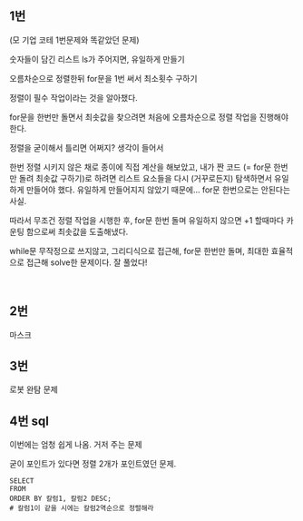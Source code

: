 ## 1번 

(모 기업 코테 1번문제와 똑같았던 문제)

숫자들이 담긴 리스트 ls가 주어지면, 유일하게 만들기

오름차순으로 정렬한뒤 for문을 1번 써서  최소횟수 구하기



정렬이 필수 작업이라는 것을 알아챘다.

for문을 한번만 돌면서 최솟값을 찾으려면 처음에 오름차순으로 정렬 작업을 진행해야한다.



정렬을 굳이해서 틀리면 어쩌지? 생각이 들어서

한번 정렬 시키지 않은 채로 종이에 직접 계산을 해보았고,  내가 짠 코드 (= for문 한번만 돌려 최솟값 구하기)로 하려면  리스트 요소들을 다시 (거꾸로든지) 탐색하면서 유일하게 만들어야 했다. 유일하게 만들어지지 않았기 때문에... for문 한번으로는 안된다는 사실.

따라서 무조건 정렬 작업을 시행한 후, for문 한번 돌며 유일하지 않으면 +1 할때마다 카운팅 함으로써 최솟값을 도출해냈다.

while문 무작정으로 쓰지않고, 그리디식으로 접근해, for문 한번만 돌며, 최대한 효율적으로 접근해 solve한 문제이다. 잘 풀었다!

​    

## 2번

마스크



## 3번

로봇 완탐 문제



## 4번 sql

이번에는 엄청 쉽게 나옴. 거저 주는 문제

굳이 포인트가 있다면 정렬 2개가 포인트였던 문제.

```mysql
SELECT
FROM 
ORDER BY 칼럼1, 칼럼2 DESC;
# 칼럼1이 같을 시에는 칼럼2역순으로 정렬해라
```

